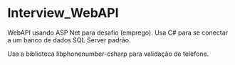 # Interview_WebAPI
WebAPI usando ASP Net para desafio (emprego). Usa C# para se conectar a um banco de dados SQL Server padrão.

Usa a biblioteca libphonenumber-csharp para validação de telefone.
